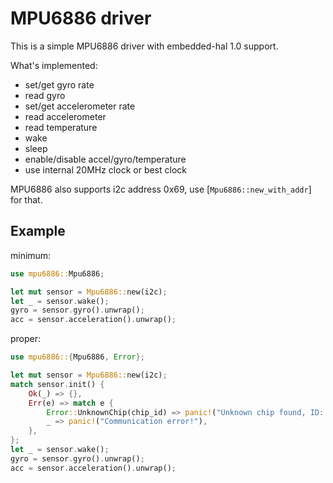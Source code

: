 # MPU6886 driver

This is a simple MPU6886 driver with embedded-hal 1.0 support.

What's implemented:

- set/get gyro rate
- read gyro
- set/get accelerometer rate
- read accelerometer
- read temperature
- wake
- sleep
- enable/disable accel/gyro/temperature
- use internal 20MHz clock or best clock

MPU6886 also supports i2c address 0x69, use [`Mpu6886::new_with_addr`] for that.

## Example

minimum:

```rust
use mpu6886::Mpu6886;

let mut sensor = Mpu6886::new(i2c);
let _ = sensor.wake();
gyro = sensor.gyro().unwrap();
acc = sensor.acceleration().unwrap();
```

proper:

```rust
use mpu6886::{Mpu6886, Error};

let mut sensor = Mpu6886::new(i2c);
match sensor.init() {
    Ok(_) => {},
    Err(e) => match e {
        Error::UnknownChip(chip_id) => panic!("Unknown chip found, ID: {}", chip_id),
        _ => panic!("Communication error!"),
    },
};
let _ = sensor.wake();
gyro = sensor.gyro().unwrap();
acc = sensor.acceleration().unwrap();
```
